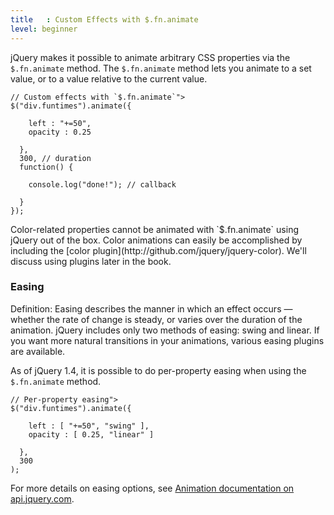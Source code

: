 ```yaml
---
title   : Custom Effects with $.fn.animate
level: beginner
---
```

jQuery makes it possible to animate arbitrary CSS properties via the
`$.fn.animate` method.  The `$.fn.animate` method lets you animate to a set
value, or to a value relative to the current value.

```
// Custom effects with `$.fn.animate`">
$("div.funtimes").animate({

    left : "+=50",
    opacity : 0.25

  },
  300, // duration
  function() {

    console.log("done!"); // callback

  }
});
```

<div class="note">
Color-related properties cannot be animated with `$.fn.animate` using jQuery
out of the box.  Color animations can easily be accomplished by including the
[color plugin](http://github.com/jquery/jquery-color).  We'll discuss using
plugins later in the book.
</div>

### Easing

Definition: Easing describes the manner in which an effect occurs — whether
the rate of change is steady, or varies over the duration of the animation.
jQuery includes only two methods of easing: swing and linear.  If you want more
natural transitions in your animations, various easing plugins are available.

As of jQuery 1.4, it is possible to do per-property easing when using the
`$.fn.animate` method.

```
// Per-property easing">
$("div.funtimes").animate({

    left : [ "+=50", "swing" ],
    opacity : [ 0.25, "linear" ]

  },
  300
);
```

For more details on easing options, see
[Animation documentation on api.jquery.com](http://api.jquery.com/animate/).
